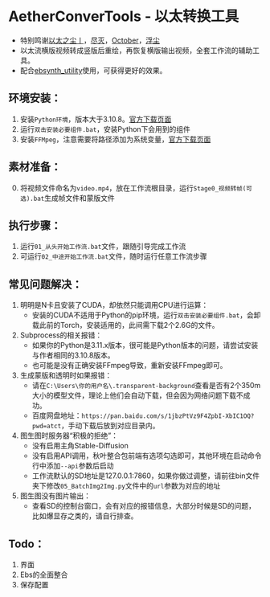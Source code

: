 # AetherConverTools - 以太转换工具
- 特别鸣谢[以太之尘丨](https://space.bilibili.com/1689500)，[尽灭](https://github.com/GoldenLoong)，[October](https://github.com/philodoxos)，[浮尘](https://b23.tv/qZusVvg)
- 以太流横版视频转成竖版后重绘，再恢复横版输出视频，全套工作流的辅助工具。
- 配合[ebsynth_utility](https://github.com/s9roll7/ebsynth_utility)使用，可获得更好的效果。

## 环境安装：
1. 安装``Python环境``，版本大于3.10.8。[官方下载页面](https://www.python.org/downloads/)
2. 运行``双击安装必要组件.bat``，安装Python下会用到的组件
3. 安装``FFMpeg``，注意需要将路径添加为系统变量，[官方下载页面](https://github.com/BtbN/FFmpeg-Builds/releases)

## 素材准备：
0. 将视频文件命名为``video.mp4``，放在工作流根目录，运行``Stage0_视频转帧(可选).bat``生成帧文件和蒙版文件

## 执行步骤：
1. 运行``01_从头开始工作流.bat``文件，跟随引导完成工作流
2. 可运行``02_中途开始工作流.bat``文件，随时运行任意工作流步骤

## 常见问题解决：
1. 明明是N卡且安装了CUDA，却依然只能调用CPU进行运算：
    - 安装的CUDA不适用于Python的pip环境，运行``双击安装必要组件.bat``，会卸载此前的Torch，安装适用的，此间需下载2个2.6G的文件。
2. Subprocess的相关报错：
    - 如果你的Python是3.11.x版本，很可能是Python版本的问题，请尝试安装与作者相同的3.10.8版本。
    - 也可能是没有正确安装FFmpeg导致，重新安装FFmpeg即可。
3. 生成蒙版和透明时如果报错：
    - 请在``C:\Users\你的用户名\.transparent-background``查看是否有2个350m大小的模型文件，理论上他们会自动下载，但会因为网络问题下载不成功。
    - 百度网盘地址：``https://pan.baidu.com/s/1jbzPtVz9F4ZpbI-XbIC1OQ?pwd=atct``，手动下载后放到对应目录内。
4. 图生图时服务器“积极的拒绝”：
    - 没有启用主角Stable-Diffusion
    - 没有启用API调用，秋叶整合包前端有选项勾选即可，其他环境在启动命令行中添加``--api``参数后启动
    - 工作流默认的SD地址是127.0.0.1:7860，如果你做过调整，请前往bin文件夹下修改``05_BatchImg2Img.py``文件中的``url``参数为对应的地址
5. 图生图没有图片输出：
    - 查看SD的控制台窗口，会有对应的报错信息，大部分时候是SD的问题，比如爆显存之类的，请自行排查。

## Todo：
1. 界面
2. Ebs的全面整合
3. 保存配置

